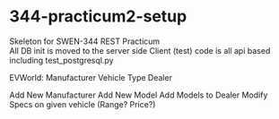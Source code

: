 # 344-practicum2-setup

Skeleton for SWEN-344 REST Practicum  
All DB init is moved to the server side
Client (test) code is all api based including test_postgresql.py



EVWorld:
Manufacturer
Vehicle
Type
Dealer

Add
New Manufacturer
Add New Model
Add Models to Dealer
Modify Specs on given vehicle (Range?  Price?)